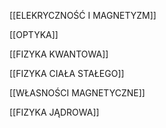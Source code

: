 [[ELEKRYCZNOŚĆ I MAGNETYZM]]

[[OPTYKA]]

[[FIZYKA KWANTOWA]]

[[FIZYKA CIAŁA STAŁEGO]]

[[WŁASNOŚCI MAGNETYCZNE]]

[[FIZYKA JĄDROWA]]
